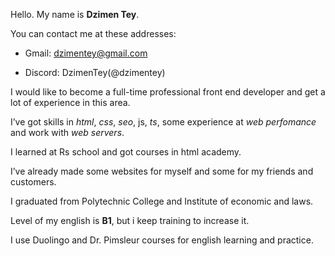 Hello. My name is **Dzimen Tey**.

You can contact me at these addresses:

- Gmail: dzimentey@gmail.com

- Discord: DzimenTey(@dzimentey)

I would like to become a full-time professional front end developer and get a lot of experience in this area.

I’ve got skills in *html*, *css*, *seo*, js, *ts*, some experience at *web perfomance* and work with *web servers*.

I learned at Rs school and got courses in html academy.

I’ve already made some websites for myself and some for my friends and customers.

I graduated from Polytechnic College and Institute of economic and laws.

Level of my english is **B1**, but i keep training to increase it.

I use Duolingo and Dr. Pimsleur courses for english learning and practice.
